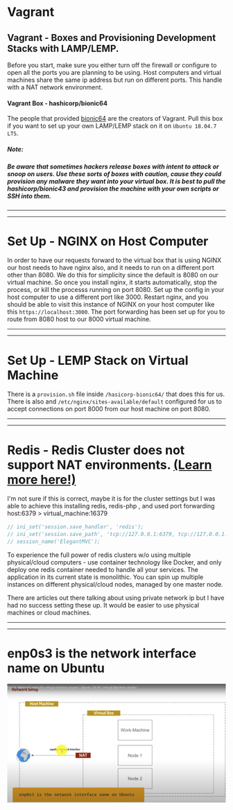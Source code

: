 # Vagrant
## Vagrant - Boxes and Provisioning Development Stacks with LAMP/LEMP.
Before you start, make sure you either turn off the firewall or configure to open all the ports you are planning to be using.  Host computers and virtual machines share the same ip address but run on different ports.   This handle with a NAT network environment. 

#### Vagrant Box - hashicorp/bionic64
The people that provided [bionic64](https://app.vagrantup.com/hashicorp/boxes/bionic64) are the creators of Vagrant.  Pull this box if you want to set up your own LAMP/LEMP stack on it on `Ubuntu 18.04.7 LTS`.

##### Note: 
##### Be aware that sometimes hackers release boxes with intent to attack or snoop on users.  Use these sorts of boxes with caution, cause they could provision any malware they want into your virtual box.  It is best to pull the hashicorp/bionic43 and provision the machine with your own scripts or SSH into them.

---
---

# Set Up - NGINX on Host Computer
In order to have our requests forward to the virtual box that is using NGINX our host needs to have nginx also, and it needs to run on a different port other than 8080.  We do this for simplicity since the default is 8080 on our virtual machine.  So once you install nginx, it starts automatically, stop the process, or kill the processs running on port 8080.  Set up the config in your host computer to use a different port like 3000.  Restart nginx, and you should be able to visit this instance of NGINX on your host computer like this `https://localhost:3000`.  The port forwarding has been set up for you to route from 8080 host to our 8000 virtual machine.

---
---

# Set Up - LEMP Stack on Virtual Machine
There is a `provision.sh` file inside `/hasicorp-bionic64/` that does this for us.  There is also and `/etc/nginx/sites-available/default` configured for us to accept connections on port 8000 from our host machine on port 8080.

---
---

# Redis - Redis Cluster does not support NAT environments. [(Learn more here!)](https://redis.io/docs/management/scaling/)

I'm not sure if this is correct, maybe it is for the cluster settings but I was able to achieve this installing redis, redis-php , and used port forwarding host:6379 > virtual_machine:16379
```php
// ini_set('session.save_handler', 'redis');
// ini_set('session.save_path', 'tcp://127.0.0.1:6379, tcp://127.0.0.1:6379');
// session_name('ElegantMVC');
```

To experience the full power of redis clusters w/o using multiple physical/cloud computers - use container technology like Docker, and only deploy one redis container needed to handle all your services.  The application in its current state is monolithic.  You can spin up multiple instances on different physical/cloud nodes, managed by one master node.

There are articles out there talking about using private network ip but I have had no success setting these up.  It would be easier to use physical machines or cloud machines.

---
---

# enp0s3 is the network interface name on Ubuntu
![enp0s3 is the network interface name on Ubuntu](https://raw.githubusercontent.com/mharoot/Vagrant/master/hashicorp-bionic64/Nat%20Illustration%20with%20Host%20and%203%20Virtual%20machines.png)


